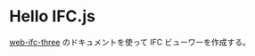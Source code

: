 # Hello IFC.js

[web-ifc-three](https://ifcjs.github.io/info/ja/docs/Guide/web-ifc-three/Introduction) のドキュメントを使って IFC ビューワーを作成する。
